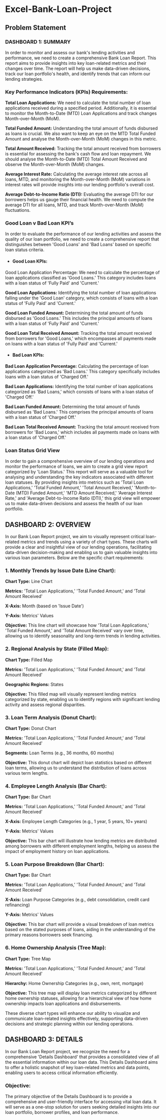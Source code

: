 # Excel-Bank-Loan-Project

## Problem Statement

### DASHBOARD 1: SUMMARY
In order to monitor and assess our bank's lending activities and performance, we need to create a comprehensive Bank Loan Report. This report aims to provide insights into key loan-related metrics and their changes over time. The report will help us make data-driven decisions, track our loan portfolio's health, and identify trends that can inform our lending strategies.

### Key Performance Indicators (KPIs) Requirements:
**Total Loan Applications:** We need to calculate the total number of loan applications received during a specified period. Additionally, it is essential to monitor the Month-to-Date (MTD) Loan Applications and track changes Month-over-Month (MoM).

**Total Funded Amount:** Understanding the total amount of funds disbursed as loans is crucial. We also want to keep an eye on the MTD Total Funded Amount and analyse the Month-over-Month (MoM) changes in this metric.

**Total Amount Received:** Tracking the total amount received from borrowers is essential for assessing the bank's cash flow and loan repayment. We should analyse the Month-to-Date (MTD) Total Amount Received and observe the Month-over-Month (MoM) changes.

**Average Interest Rate:** Calculating the average interest rate across all loans, MTD, and monitoring the Month-over-Month (MoM) variations in interest rates will provide insights into our lending portfolio's overall cost.

**Average Debt-to-Income Ratio (DTI):** Evaluating the average DTI for our borrowers helps us gauge their financial health. We need to compute the average DTI for all loans, MTD, and track Month-over-Month (MoM) fluctuations.

### Good Loan v Bad Loan KPI’s
In order to evaluate the performance of our lending activities and assess the quality of our loan portfolio, we need to create a comprehensive report that distinguishes between 'Good Loans' and 'Bad Loans' based on specific loan status criteria.

* #### Good Loan KPIs:
Good Loan Application Percentage: We need to calculate the percentage of loan applications classified as 'Good Loans.' This category includes loans with a loan status of 'Fully Paid' and 'Current.'

**Good Loan Applications:** Identifying the total number of loan applications falling under the 'Good Loan' category, which consists of loans with a loan status of 'Fully Paid' and 'Current.'

**Good Loan Funded Amount:** Determining the total amount of funds disbursed as 'Good Loans.' This includes the principal amounts of loans with a loan status of 'Fully Paid' and 'Current.'

**Good Loan Total Received Amount:** Tracking the total amount received from borrowers for 'Good Loans,' which encompasses all payments made on loans with a loan status of 'Fully Paid' and 'Current.'

* #### Bad Loan KPIs:
**Bad Loan Application Percentage:** Calculating the percentage of loan applications categorized as 'Bad Loans.' This category specifically includes loans with a loan status of 'Charged Off.'

**Bad Loan Applications:** Identifying the total number of loan applications categorized as 'Bad Loans,' which consists of loans with a loan status of 'Charged Off.'

**Bad Loan Funded Amount:** Determining the total amount of funds disbursed as 'Bad Loans.' This comprises the principal amounts of loans with a loan status of 'Charged Off.'

**Bad Loan Total Received Amount:** Tracking the total amount received from borrowers for 'Bad Loans,' which includes all payments made on loans with a loan status of 'Charged Off.'

### Loan Status Grid View
In order to gain a comprehensive overview of our lending operations and monitor the performance of loans, we aim to create a grid view report categorized by 'Loan Status.' This report will serve as a valuable tool for analysing and understanding the key indicators associated with different loan statuses. By providing insights into metrics such as 'Total Loan Applications,' 'Total Funded Amount,' 'Total Amount Received,' 'Month-to-Date (MTD) Funded Amount,' 'MTD Amount Received,' 'Average Interest Rate,' and 'Average Debt-to-Income Ratio (DTI),' this grid view will empower us to make data-driven decisions and assess the health of our loan portfolio.


## DASHBOARD 2: OVERVIEW
In our Bank Loan Report project, we aim to visually represent critical loan-related metrics and trends using a variety of chart types. These charts will provide a clear and insightful view of our lending operations, facilitating data-driven decision-making and enabling us to gain valuable insights into various loan parameters. Below are the specific chart requirements:
### 1. Monthly Trends by Issue Date (Line Chart):
**Chart Type:** Line Chart

**Metrics:** 'Total Loan Applications,' 'Total Funded Amount,' and 'Total Amount Received'

**X-Axis:** Month (based on 'Issue Date')

**Y-Axis:** Metrics' Values

**Objective:** This line chart will showcase how 'Total Loan Applications,' 'Total Funded Amount,' and 'Total Amount Received' vary over time, allowing us to identify seasonality and long-term trends in lending activities.

### 2. Regional Analysis by State (Filled Map):
**Chart Type:** Filled Map

**Metrics:** 'Total Loan Applications,' 'Total Funded Amount,' and 'Total Amount Received'

**Geographic Regions:** States

**Objective:** This filled map will visually represent lending metrics categorized by state, enabling us to identify regions with significant lending activity and assess regional disparities.

### 3. Loan Term Analysis (Donut Chart):
**Chart Type:** Donut Chart

**Metrics:** 'Total Loan Applications,' 'Total Funded Amount,' and 'Total Amount Received'

**Segments:** Loan Terms (e.g., 36 months, 60 months)

**Objective:** This donut chart will depict loan statistics based on different loan terms, allowing us to understand the distribution of loans across various term lengths.

### 4. Employee Length Analysis (Bar Chart):
**Chart Type:** Bar Chart

**Metrics:** 'Total Loan Applications,' 'Total Funded Amount,' and 'Total Amount Received'

**X-Axis:** Employee Length Categories (e.g., 1 year, 5 years, 10+ years)

**Y-Axis:** Metrics' Values

**Objective:** This bar chart will illustrate how lending metrics are distributed among borrowers with different employment lengths, helping us assess the impact of employment history on loan applications.

### 5. Loan Purpose Breakdown (Bar Chart):
**Chart Type:** Bar Chart

**Metrics:** 'Total Loan Applications,' 'Total Funded Amount,' and 'Total Amount Received'

**X-Axis:** Loan Purpose Categories (e.g., debt consolidation, credit card refinancing)

**Y-Axis:** Metrics' Values

**Objective:** This bar chart will provide a visual breakdown of loan metrics based on the stated purposes of loans, aiding in the understanding of the primary reasons borrowers seek financing.

### 6. Home Ownership Analysis (Tree Map):
**Chart Type:** Tree Map

**Metrics:** 'Total Loan Applications,' 'Total Funded Amount,' and 'Total Amount Received'

**Hierarchy:** Home Ownership Categories (e.g., own, rent, mortgage)

**Objective:** This tree map will display loan metrics categorized by different home ownership statuses, allowing for a hierarchical view of how home ownership impacts loan applications and disbursements.

These diverse chart types will enhance our ability to visualize and communicate loan-related insights effectively, supporting data-driven decisions and strategic planning within our lending operations.


## DASHBOARD 3: DETAILS
In our Bank Loan Report project, we recognize the need for a comprehensive 'Details Dashboard' that provides a consolidated view of all the essential information within our loan data. This Details Dashboard aims to offer a holistic snapshot of key loan-related metrics and data points, enabling users to access critical information efficiently.

### Objective:
The primary objective of the Details Dashboard is to provide a comprehensive and user-friendly interface for accessing vital loan data. It will serve as a one-stop solution for users seeking detailed insights into our loan portfolio, borrower profiles, and loan performance.
